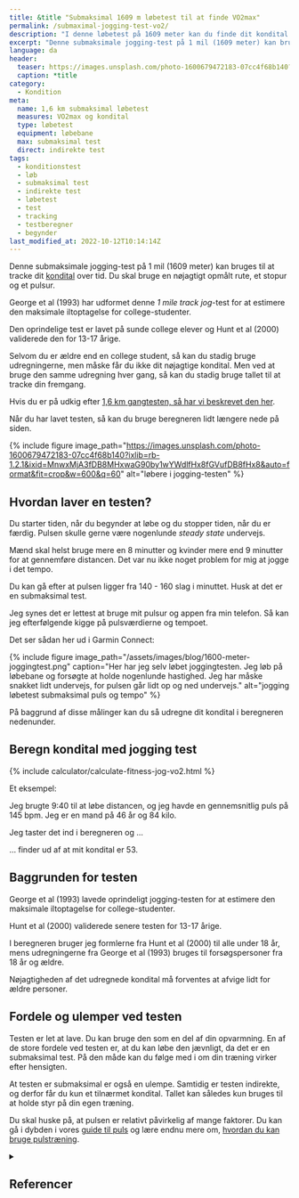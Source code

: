 ```yaml
---
title: &title "️Submaksimal 1609 m løbetest til at finde VO2max"
permalink: /submaximal-jogging-test-vo2/
description: "I denne løbetest på 1609 meter kan du finde dit kondital og VO2max. Du skal bare bruge en nøjagtigt opmålt rute, et stopur og et pulsur."
excerpt: "Denne submaksimale jogging-test på 1 mil (1609 meter) kan bruges til at tracke dit kondital over tid. Du skal bruge en nøjagtigt opmålt rute, et stopur og et pulsur."
language: da
header:
  teaser: https://images.unsplash.com/photo-1600679472183-07cc4f68b140?ixlib=rb-1.2.1&ixid=MnwxMjA3fDB8MHxwaG90by1wYWdlfHx8fGVufDB8fHx8&auto=format&fit=crop&h=300&w=400&q=10
  caption: *title
category:
  - Kondition
meta:
  name: 1,6 km submaksimal løbetest
  measures: VO2max og kondital
  type: løbetest
  equipment: løbebane
  max: submaksimal test
  direct: indirekte test
tags:
  - konditionstest
  - løb
  - submaksimal test
  - indirekte test
  - løbetest
  - test
  - tracking
  - testberegner
  - begynder
last_modified_at: 2022-10-12T10:14:14Z
---
```


Denne submaksimale jogging-test på 1 mil (1609 meter) kan bruges til at tracke dit [kondital](/kondital/) over tid. Du skal bruge en nøjagtigt opmålt rute, et stopur og et pulsur.

George et al (1993) har udformet denne _1 mile track jog_-test for at estimere den maksimale iltoptagelse for college-studenter.

Den oprindelige test er lavet på sunde college elever og Hunt et al (2000) validerede den for 13-17 årige.

Selvom du er ældre end en college student, så kan du stadig bruge udregningerne, men måske får du ikke dit nøjagtige kondital. Men ved at bruge den samme udregning hver gang, så kan du stadig bruge tallet til at tracke din fremgang.

Hvis du er på udkig efter [1,6 km gangtesten, så har vi beskrevet den her](/gaatest/).

Når du har lavet testen, så kan du bruge beregneren lidt længere nede på siden.

{% include figure image_path="https://images.unsplash.com/photo-1600679472183-07cc4f68b140?ixlib=rb-1.2.1&ixid=MnwxMjA3fDB8MHxwaG90by1wYWdlfHx8fGVufDB8fHx8&auto=format&fit=crop&w=600&q=60" alt="løbere i jogging-testen" %}

## Hvordan laver en testen?

Du starter tiden, når du begynder at løbe og du stopper tiden, når du er færdig. Pulsen skulle gerne være nogenlunde _steady state_ undervejs.

Mænd skal helst bruge mere en 8 minutter og kvinder mere end 9 minutter for at gennemføre distancen. Det var nu ikke noget problem for mig at jogge i det tempo.

Du kan gå efter at pulsen ligger fra 140 - 160 slag i minuttet. Husk at det er en submaksimal test.

Jeg synes det er lettest at bruge mit pulsur og appen fra min telefon. Så kan jeg efterfølgende kigge på pulsværdierne og tempoet.

Det ser sådan her ud i Garmin Connect:

{% include figure image_path="/assets/images/blog/1600-meter-joggingtest.png" caption="Her har jeg selv løbet joggingtesten. Jeg løb på løbebane og forsøgte at holde nogenlunde hastighed. Jeg har måske snakket lidt undervejs, for pulsen går lidt op og ned undervejs." alt="jogging løbetest submaksimal puls og tempo" %}

På baggrund af disse målinger kan du så udregne dit kondital i beregneren nedenunder.

## Beregn kondital med jogging test

{% include calculator/calculate-fitness-jog-vo2.html %}

Et eksempel:

Jeg brugte 9:40 til at løbe distancen, og jeg havde en gennemsnitlig puls på 145 bpm. Jeg er en mand på 46 år og 84 kilo.

Jeg taster det ind i beregneren og ...

... finder ud af at mit kondital er 53.

## Baggrunden for testen

George et al (1993) lavede oprindeligt jogging-testen for at estimere den maksimale iltoptagelse for college-studenter.

Hunt et al (2000) validerede senere testen for 13-17 årige.

I beregneren bruger jeg formlerne fra Hunt et al (2000) til alle under 18 år, mens udregningerne fra George et al (1993) bruges til forsøgspersoner fra 18 år og ældre.

Nøjagtigheden af det udregnede kondital må forventes at afvige lidt for ældre personer.

## Fordele og ulemper ved testen

Testen er let at lave. Du kan bruge den som en del af din opvarmning. En af de store fordele ved testen er, at du kan løbe den jævnligt, da det er en submaksimal test. På den måde kan du følge med i om din træning virker efter hensigten.

At testen er submaksimal er også en ulempe. Samtidig er testen indirekte, og derfor får du kun et tilnærmet kondital. Tallet kan således kun bruges til at holde styr på din egen træning.

Du skal huske på, at pulsen er relativt påvirkelig af mange faktorer. Du kan gå i dybden i vores [guide til puls](/puls/) og lære endnu mere om, [hvordan du kan bruge pulstræning](/pulstraening/).

<details markdown="1" class="references">
  <summary><h2 class="references">Referencer</h2></summary>

- Ferrar, Katia, Harrison Evans, Ashleigh Smith, Gaynor Parfitt, og Roger Eston. 2014. “A Systematic Review and Meta-Analysis of Submaximal Exercise-Based Equations to Predict Maximal Oxygen Uptake in Young People”. Pediatric exercise science 26 (april). <https://doi.org/10.1123/pes.2013-0153>.
- George, James, P. Vehrs, Phillip Allsen, Gilbert Fellingham, og A. Fisher. 1993. “VO2 max estimation from a submaximal 1-mile track jog for fit college age individuals”. Medicine and science in sports and exercise 25 (april): 401–6. <https://doi.org/10.1249/00005768-199303000-00017>.
- Hunt, Brian, James George, P. Vehrs, A. Fisher, og Gilbert Fellingham. 2000. “Validity of a Submaximal 1-Mile Track Jog Test in Predicting VO 2 max in Fit Teenagers”. Pediatric exercise science 12 (februar): 80–90. <https://doi.org/10.1123/pes.12.1.80>.
</details>
